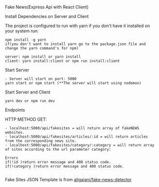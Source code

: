 Fake News(Express Api with React Client)

Install Dependencies on Server and Client

The project is configured to run with yarn if you don't have it installed on your system run:

```
npm install -g yarn
if(you don't want to install yarn go to the package.json file and change the yarn command's for npm)
```

```
server: npm install or yarn install
client: yarn install:client or npm run install:client
```

Start Server

```
- Server will start on port: 5000
yarn start or npm start (**The server will start using nodemon)
```

Start Server and Client

```
yarn dev or npm run dev
```

Endpoints

HTTP METHOD GET:

```
- localhost:5000/api/fakesites = will return array of fakeNEWS websites.
- localhost:5000/api/fakesites/articles/:id = will return articles from the corresponding news site.
- localhost:5000/api/fakesites/category/:category = will return array of sites according to the url parameter category:

Errors
if(!id )return error message and 400 status code.
if(!category )return error message and 400 status code.


```

Fake Sites JSON Template is from [aligajani/fake-news-detector](https://github.com/aligajani/fake-news-detector)
